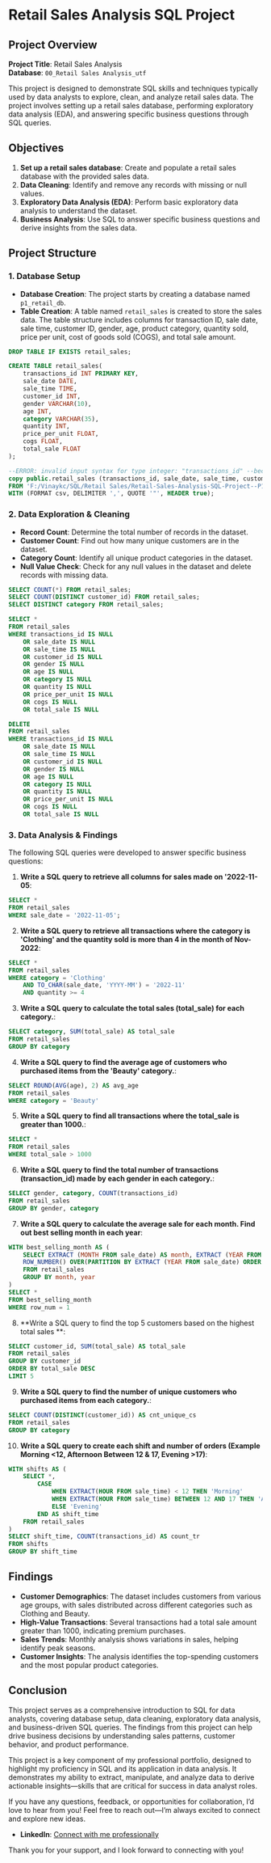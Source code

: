 # Retail Sales Analysis SQL Project

## Project Overview

**Project Title**: Retail Sales Analysis  
**Database**: `00_Retail Sales Analysis_utf`

This project is designed to demonstrate SQL skills and techniques typically used by data analysts to explore, clean, and analyze retail sales data. The project involves setting up a retail sales database, performing exploratory data analysis (EDA), and answering specific business questions through SQL queries.

## Objectives

1. **Set up a retail sales database**: Create and populate a retail sales database with the provided sales data.
2. **Data Cleaning**: Identify and remove any records with missing or null values.
3. **Exploratory Data Analysis (EDA)**: Perform basic exploratory data analysis to understand the dataset.
4. **Business Analysis**: Use SQL to answer specific business questions and derive insights from the sales data.

## Project Structure

### 1. Database Setup

- **Database Creation**: The project starts by creating a database named `p1_retail_db`.
- **Table Creation**: A table named `retail_sales` is created to store the sales data. The table structure includes columns for transaction ID, sale date, sale time, customer ID, gender, age, product category, quantity sold, price per unit, cost of goods sold (COGS), and total sale amount.

```sql
DROP TABLE IF EXISTS retail_sales;

CREATE TABLE retail_sales(
    transactions_id INT PRIMARY KEY,
    sale_date DATE,	
    sale_time TIME,
    customer_id INT,	
    gender VARCHAR(10),
    age INT,
    category VARCHAR(35),
    quantity INT,
    price_per_unit FLOAT,	
    cogs FLOAT,
    total_sale FLOAT
);
```
```sql
--ERROR: invalid input syntax for type integer: "﻿transactions_id" --becasue while importing HEADER option was disabled
copy public.retail_sales (transactions_id, sale_date, sale_time, customer_id, gender, age, category, quantity, price_per_unit, cogs, total_sale)
FROM 'F:/Vinaykc/SQL/Retail Sales/Retail-Sales-Analysis-SQL-Project--P1-main/SQL - Retail Sales Analysis_utf .csv'
WITH (FORMAT csv, DELIMITER ',', QUOTE '"', HEADER true);
```

### 2. Data Exploration & Cleaning

- **Record Count**: Determine the total number of records in the dataset.
- **Customer Count**: Find out how many unique customers are in the dataset.
- **Category Count**: Identify all unique product categories in the dataset.
- **Null Value Check**: Check for any null values in the dataset and delete records with missing data.

```sql
SELECT COUNT(*) FROM retail_sales;
SELECT COUNT(DISTINCT customer_id) FROM retail_sales;
SELECT DISTINCT category FROM retail_sales;

SELECT *
FROM retail_sales
WHERE transactions_id IS NULL
	OR sale_date IS NULL
	OR sale_time IS NULL
	OR customer_id IS NULL
	OR gender IS NULL
	OR age IS NULL
	OR category IS NULL
	OR quantity IS NULL
	OR price_per_unit IS NULL
	OR cogs IS NULL
	OR total_sale IS NULL

DELETE
FROM retail_sales
WHERE transactions_id IS NULL
	OR sale_date IS NULL
	OR sale_time IS NULL
	OR customer_id IS NULL
	OR gender IS NULL
	OR age IS NULL
	OR category IS NULL
	OR quantity IS NULL
	OR price_per_unit IS NULL
	OR cogs IS NULL
	OR total_sale IS NULL
```

### 3. Data Analysis & Findings

The following SQL queries were developed to answer specific business questions:

1. **Write a SQL query to retrieve all columns for sales made on '2022-11-05**:
```sql
SELECT *
FROM retail_sales
WHERE sale_date = '2022-11-05';
```

2. **Write a SQL query to retrieve all transactions where the category is 'Clothing' and the quantity sold is more than 4 in the month of Nov-2022**:
```sql
SELECT *
FROM retail_sales
WHERE category = 'Clothing'
	AND TO_CHAR(sale_date, 'YYYY-MM') = '2022-11'
	AND quantity >= 4
```

3. **Write a SQL query to calculate the total sales (total_sale) for each category.**:
```sql
SELECT category, SUM(total_sale) AS total_sale
FROM retail_sales
GROUP BY category
```

4. **Write a SQL query to find the average age of customers who purchased items from the 'Beauty' category.**:
```sql
SELECT ROUND(AVG(age), 2) AS avg_age
FROM retail_sales
WHERE category = 'Beauty'
```

5. **Write a SQL query to find all transactions where the total_sale is greater than 1000.**:
```sql
SELECT *
FROM retail_sales
WHERE total_sale > 1000
```

6. **Write a SQL query to find the total number of transactions (transaction_id) made by each gender in each category.**:
```sql
SELECT gender, category, COUNT(transactions_id)
FROM retail_sales
GROUP BY gender, category
```

7. **Write a SQL query to calculate the average sale for each month. Find out best selling month in each year**:
```sql
WITH best_selling_month AS (
	SELECT EXTRACT (MONTH FROM sale_date) AS month, EXTRACT (YEAR FROM sale_date) AS year, AVG(total_sale) AS avg_sale,
	ROW_NUMBER() OVER(PARTITION BY EXTRACT (YEAR FROM sale_date) ORDER BY AVG(total_sale) DESC) AS row_num
	FROM retail_sales
	GROUP BY month, year
)
SELECT *
FROM best_selling_month
WHERE row_num = 1
```

8. **Write a SQL query to find the top 5 customers based on the highest total sales **:
```sql
SELECT customer_id, SUM(total_sale) AS total_sale
FROM retail_sales
GROUP BY customer_id
ORDER BY total_sale DESC
LIMIT 5
```

9. **Write a SQL query to find the number of unique customers who purchased items from each category.**:
```sql
SELECT COUNT(DISTINCT(customer_id)) AS cnt_unique_cs
FROM retail_sales
GROUP BY category
```

10. **Write a SQL query to create each shift and number of orders (Example Morning <12, Afternoon Between 12 & 17, Evening >17)**:
```sql
WITH shifts AS (
	SELECT *,
		CASE
			WHEN EXTRACT(HOUR FROM sale_time) < 12 THEN 'Morning'
			WHEN EXTRACT(HOUR FROM sale_time) BETWEEN 12 AND 17 THEN 'Afternoon'
			ELSE 'Evening'
		END AS shift_time
	FROM retail_sales
)
SELECT shift_time, COUNT(transactions_id) AS count_tr
FROM shifts
GROUP BY shift_time
```

## Findings

- **Customer Demographics**: The dataset includes customers from various age groups, with sales distributed across different categories such as Clothing and Beauty.
- **High-Value Transactions**: Several transactions had a total sale amount greater than 1000, indicating premium purchases.
- **Sales Trends**: Monthly analysis shows variations in sales, helping identify peak seasons.
- **Customer Insights**: The analysis identifies the top-spending customers and the most popular product categories.


## Conclusion

This project serves as a comprehensive introduction to SQL for data analysts, covering database setup, data cleaning, exploratory data analysis, and business-driven SQL queries. The findings from this project can help drive business decisions by understanding sales patterns, customer behavior, and product performance.


This project is a key component of my professional portfolio, designed to highlight my proficiency in SQL and its application in data analysis. It demonstrates my ability to extract, manipulate, and analyze data to derive actionable insights—skills that are critical for success in data analyst roles.

If you have any questions, feedback, or opportunities for collaboration, I’d love to hear from you! Feel free to reach out—I’m always excited to connect and explore new ideas.

- **LinkedIn**: [Connect with me professionally](https://www.linkedin.com/in/vinayk256/)

Thank you for your support, and I look forward to connecting with you!
